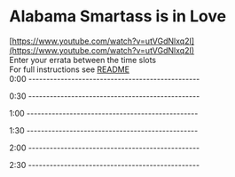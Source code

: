 # Alabama Smartass is in Love

[https://www.youtube.com/watch?v=utVGdNlxq2I](https://www.youtube.com/watch?v=utVGdNlxq2I)  
Enter your errata between the time slots  
For full instructions see [README](../../..#readme)  
0:00 ------------------------------------------------  




0:30 ------------------------------------------------  




1:00 ------------------------------------------------  




1:30 ------------------------------------------------  




2:00 ------------------------------------------------  




2:30 ------------------------------------------------  




